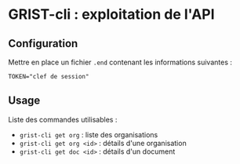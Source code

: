 # GRIST-cli : exploitation de l'API

## Configuration

Mettre en place un fichier `.end` contenant les informations suivantes :

```
TOKEN="clef de session"
```

## Usage

Liste des commandes utilisables :

- `grist-cli get org` : liste des organisations
- `grist-cli get org <id>` : détails d'une organisation
- `grist-cli get doc <id>` : détails d'un document